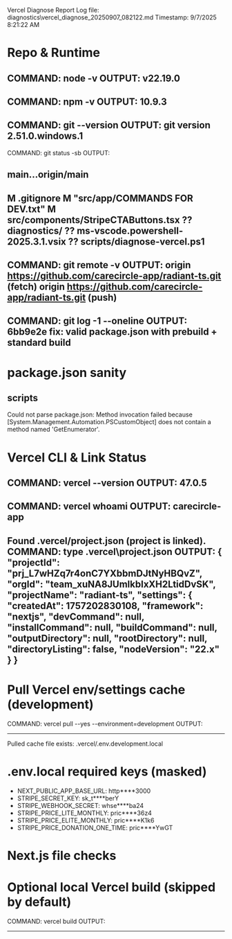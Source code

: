 Vercel Diagnose Report
Log file: diagnostics\vercel_diagnose_20250907_082122.md
Timestamp: 9/7/2025 8:21:22 AM


# Repo & Runtime

COMMAND: node -v
OUTPUT:
v22.19.0
-----

COMMAND: npm -v
OUTPUT:
10.9.3
-----

COMMAND: git --version
OUTPUT:
git version 2.51.0.windows.1
-----

COMMAND: git status -sb
OUTPUT:
## main...origin/main
 M .gitignore
 M "src/app/COMMANDS FOR DEV.txt"
 M src/components/StripeCTAButtons.tsx
?? diagnostics/
?? ms-vscode.powershell-2025.3.1.vsix
?? scripts/diagnose-vercel.ps1
-----

COMMAND: git remote -v
OUTPUT:
origin	https://github.com/carecircle-app/radiant-ts.git (fetch)
origin	https://github.com/carecircle-app/radiant-ts.git (push)
-----

COMMAND: git log -1 --oneline
OUTPUT:
6bb9e2e fix: valid package.json with prebuild + standard build
-----


# package.json sanity

## scripts
Could not parse package.json: Method invocation failed because [System.Management.Automation.PSCustomObject] does not contain a method named 'GetEnumerator'.

# Vercel CLI & Link Status

COMMAND: vercel --version
OUTPUT:
47.0.5
-----

COMMAND: vercel whoami
OUTPUT:
carecircle-app
-----

Found .vercel/project.json (project is linked).
COMMAND: type .vercel\project.json
OUTPUT:
{
  "projectId": "prj_L7wHZq7r4onC7YXbbmDJtNyHBQvZ",
  "orgId": "team_xuNA8JUmlkbIxXH2LtidDvSK",
  "projectName": "radiant-ts",
  "settings": {
    "createdAt": 1757202830108,
    "framework": "nextjs",
    "devCommand": null,
    "installCommand": null,
    "buildCommand": null,
    "outputDirectory": null,
    "rootDirectory": null,
    "directoryListing": false,
    "nodeVersion": "22.x"
  }
}
-----


# Pull Vercel env/settings cache (development)

COMMAND: vercel pull --yes --environment=development
OUTPUT:

-----

Pulled cache file exists: .vercel/.env.development.local

# .env.local required keys (masked)

* NEXT_PUBLIC_APP_BASE_URL: http****3000
* STRIPE_SECRET_KEY: sk_t****berY
* STRIPE_WEBHOOK_SECRET: whse****ba24
* STRIPE_PRICE_LITE_MONTHLY: pric****36z4
* STRIPE_PRICE_ELITE_MONTHLY: pric****K1k6
* STRIPE_PRICE_DONATION_ONE_TIME: pric****YwGT

# Next.js file checks


# Optional local Vercel build (skipped by default)

COMMAND: vercel build
OUTPUT:

-----

